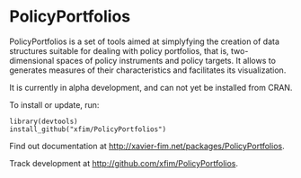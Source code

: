 # PolicyPortfolios

PolicyPortfolios is a set of tools aimed at simplyfying the creation of data structures suitable for dealing with policy portfolios, that is, two-dimensional spaces of policy instruments and policy targets. It allows to generates measures of their characteristics and facilitates its visualization.

It is currently in alpha development, and can not yet be installed from CRAN.

To install or update, run:
```
library(devtools)
install_github("xfim/PolicyPortfolios")
```

Find out documentation at http://xavier-fim.net/packages/PolicyPortfolios.

Track development at http://github.com/xfim/PolicyPortfolios.
